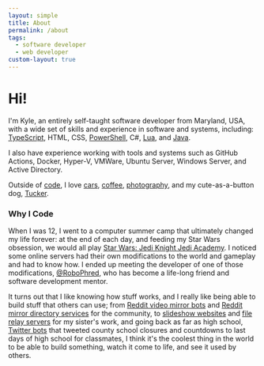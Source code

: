 ```yaml
---
layout: simple
title: About
permalink: /about
tags:
  - software developer
  - web developer
custom-layout: true
---
```


# Hi!

I'm Kyle, an entirely self-taught software developer from Maryland, USA, with a wide set of skills and experience in software and systems, including: [TypeScript](https://github.com/kyleratti?tab=repositories&q=&type=&language=typescript), HTML, CSS, [PowerShell](https://github.com/kyleratti?tab=repositories&q=&type=&language=powershell), C#, [Lua](https://github.com/kyleratti?tab=repositories&q=&type=&language=lua), and [Java](https://github.com/kyleratti?tab=repositories&q=&type=&language=java).

I also have experience working with tools and systems such as GitHub Actions, Docker, Hyper-V, VMWare, Ubuntu Server, Windows Server, and Active Directory.

Outside of [code](/programming), I love [cars](/cars), [coffee](/coffee), [photography](/photography), and my cute-as-a-button dog, [Tucker](/tucker).

### Why I Code

When I was 12, I went to a computer summer camp that ultimately changed my life forever: at the end of each day, and feeding my Star Wars obsession, we would all play [Star Wars: Jedi Knight Jedi Academy](https://en.wikipedia.org/wiki/Star_Wars_Jedi_Knight:_Jedi_Academy). I noticed some online servers had their own modifications to the world and gameplay and had to know how. I ended up meeting the developer of one of those modifications, [@RoboPhred](https://github.com/robophred/), who has become a life-long friend and software development mentor.

It turns out that I like knowing how stuff works, and I really like being able to build stuff that others can use; from [Reddit video mirror bots](https://github.com/kyleratti/tuckbot-downloader) and [Reddit mirror directory services](https://github.com/kyleratti/a-centralized-mirror) for the community, to [slideshow websites](https://github.com/kyleratti/ttu-slideshow) and [file relay servers](https://github.com/kyleratti/tscw-daemon) for my sister's work, and going back as far as high school, [Twitter bots](https://github.com/kyleratti/ccpsalerts-old) that tweeted county school closures and countdowns to last days of high school for classmates, I think it's the coolest thing in the world to be able to build something, watch it come to life, and see it used by others.
